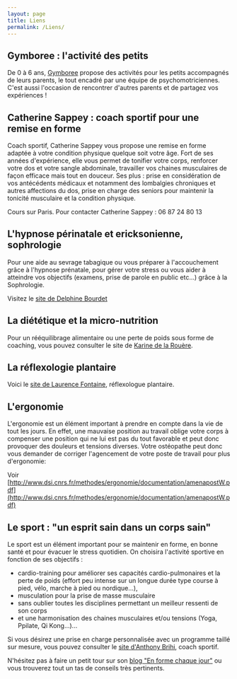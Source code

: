 ```yaml
---
layout: page
title: Liens
permalink: /Liens/
---
```


## Gymboree : l'activité des petits

De 0 à 6 ans, [Gymboree](http://www.gymboree-france.com/centre-paris-aquaboulevard) propose des activités pour les petits accompagnés de leurs parents, le tout encadré par une équipe de psychomotriciennes.
C'est aussi l'occasion de rencontrer d'autres parents et de partagez vos expériences !

## Catherine Sappey : coach sportif pour une remise en forme

Coach sportif, Catherine Sappey vous propose une remise en forme adaptée à votre condition physique quelque soit votre âge.
Fort de ses années d'expérience, elle vous permet de tonifier votre corps, renforcer votre dos et votre sangle abdominale,
travailler vos chaines musculaires de façon efficace mais tout en douceur.
Ses plus : prise en considération de vos antécédents médicaux et notamment des lombalgies chroniques et autres affections du dos,
prise en charge des seniors pour maintenir la tonicité musculaire et la condition physique.

Cours sur Paris. Pour contacter Catherine Sappey : 06 87 24 80 13

## L'hypnose périnatale et ericksonienne, sophrologie

Pour une aide au sevrage tabagique ou vous préparer à l'accouchement grâce à l'hypnose prénatale,
pour gérer votre stress ou vous aider à atteindre vos objectifs (examens, prise de parole en public etc...) grâce à la Sophrologie.

Visitez le [site de Delphine Bourdet](http://lotusinparis.com)

## La diététique et la micro-nutrition

Pour un rééquilibrage alimentaire ou une perte de poids sous forme de coaching, vous pouvez consulter le site de [Karine de la Rouère](http://votre-coach-nutrition-paris.blogspot.fr).

## La réflexologie plantaire

Voici le [site de Laurence Fontaine](http://reflex-harmonie.com), réflexologue plantaire.

## L'ergonomie

L'ergonomie est un élément important à prendre en compte dans la vie de tout les jours.
En effet, une mauvaise position au travail oblige votre corps à compenser une position qui ne lui est pas du tout favorable et peut donc provoquer des douleurs et tensions diverses.
Votre ostéopathe peut donc vous demander de corriger l'agencement de votre poste de travail pour plus d'ergonomie:

Voir [http://www.dsi.cnrs.fr/methodes/ergonomie/documentation/amenapostW.pdf](http://www.dsi.cnrs.fr/methodes/ergonomie/documentation/amenapostW.pdf)

## Le sport : "un esprit sain dans un corps sain"

Le sport est un élément important pour se maintenir en forme, en bonne santé et pour évacuer le stress quotidien.
On choisira l'activité sportive en fonction de ses objectifs :

- cardio-training pour améliorer ses capacités cardio-pulmonaires et la perte de poids (effort peu intense sur un longue durée type course à pied, vélo, marche à pied ou nordique...),
- musculation pour la prise de masse musculaire
- sans oublier toutes les disciplines permettant un meilleur ressenti de son corps
- et une harmonisation des chaines musculaires et/ou tensions (Yoga, Ppilate, Qi Kong...)...

Si vous désirez une prise en charge personnalisée avec un programme taillé sur mesure, vous pouvez consulter le [site d'Anthony Brihi](http://www.myhomebodycoach.fr/), coach sportif.

N'hésitez pas à faire un petit tour sur son [blog "En forme chaque jour"](http://blog.enformechaquejour.fr/) ou vous trouverez tout un tas de conseils très pertinents.
